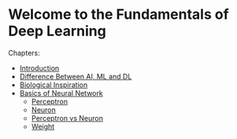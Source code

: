 # Welcome to the Fundamentals of Deep Learning

Chapters:

-   [Introduction](chapters/Introduction)
-   [Difference Between AI, ML and DL](chapters/AI-ML-DL)
-   [Biological Inspiration](chapters/Biological-Inspiration)
-   [Basics of Neural Network](chapters/Basics-of-NN)
    -   [Perceptron](chapters/Basics-of-NN/Perceptron/Perceptron)
    -   [Neuron](chapters/Basics-of-NN/Neuron/Neuron)
    -   [Perceptron vs
        Neuron](chapters/Basics-of-NN/Neuron/Perceptron-Neuron)
    -   [Weight](chapters/Basics-of-NN/Weight)
